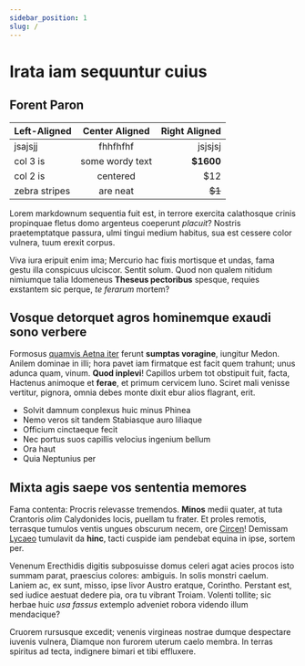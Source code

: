 ```yaml
---
sidebar_position: 1
slug: /
---
```


# Irata iam sequuntur cuius

## Forent Paron

| Left-Aligned  | Center Aligned  | Right Aligned |
|:------------- |:---------------:| -------------:|
| jsajsjj | fhhfhfhf | jsjsjsj |
| col 3 is      | some wordy text |     **$1600** |
| col 2 is      | centered        |         $12   |
| zebra stripes | are neat        |        ~~$1~~ |


[image1]: //placehold.it/250x100
[image2]: //placehold.it/200x100
[image3]: //placehold.it/150x100

Lorem markdownum sequentia fuit est, in terrore exercita calathosque crinis
propinquae fletus domo argenteus coeperunt _placuit_? Nostris praetemptatque
passura, ulmi tingui medium habitus, sua est cessere color vulnera, tuum erexit
corpus.

Viva iura eripuit enim ima; Mercurio hac fixis mortisque et undas, fama gestu
illa conspicuus ulciscor. Sentit solum. Quod non qualem nitidum nimiumque talia
Idomeneus **Theseus pectoribus** spesque, requies exstantem sic perque, _te
ferarum_ mortem?

## Vosque detorquet agros hominemque exaudi sono verbere

Formosus [quamvis Aetna iter](http://moeniafata.net/sororis) ferunt **sumptas
voragine**, iungitur Medon. Anilem dominae in illi; hora pavet iam firmatque est
facit quem trahunt; unus adunca quam, vinum. **Quod inplevi**! Capillos urbem
tot obstipuit fuit, facta, Hactenus animoque et **ferae**, et primum cervicem
Iuno. Sciret mali venisse vertitur, pignora, omnia debes monte dixit ebur alios
flagrant, erit.

- Solvit damnum conplexus huic minus Phinea
- Nemo veros sit tandem Stabiasque auro liliaque
- Officium cinctaeque fecit
- Nec portus suos capillis velocius ingenium bellum
- Ora haut
- Quia Neptunius per

## Mixta agis saepe vos sententia memores

Fama contenta: Procris relevasse tremendos. **Minos** medii quater, at tuta
Crantoris _olim_ Calydonides locis, puellam tu frater. Et proles remotis,
terrasque tumulos ventis ungues obscurum necem, ore
[Circen](http://www.moventem.net/)! Demissam [Lycaeo](http://et.org/) tumulavit
da **hinc**, tacti cuspide iam pendebat equina in ipse, sortem per.

Venenum Erecthidis digitis subposuisse domus celeri agat acies procos isto
summam parat, praescius colores: ambiguis. In solis monstri caelum. Laniem ac,
ex sunt, misso, ipse livor Austro eratque, Corintho. Perstant est, sed iudice
aestuat dedere pia, ora tu vibrant Troiam. Volenti tollite; sic herbae huic _usa
fassus_ extemplo adveniet robora videndo illum mendacique?

Cruorem rursusque excedit; venenis virgineas nostrae dumque despectare iuvenis
vulnera, Diamque non furorem uterum caelo membra. In terras spiritus ad tecta,
indignere bimari et tibi effluxere.
